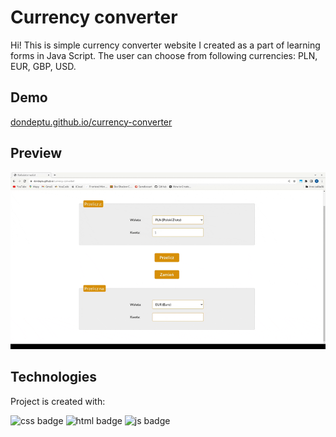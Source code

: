 # Currency converter

Hi! This is simple currency converter website I created as a part of learning forms in Java Script.
The user can choose from following currencies: PLN, EUR, GBP, USD.

## Demo

[dondeptu.github.io/currency-converter](https://dondeptu.github.io/currency-converter/)

## Preview

![currency-converter preview](images/readme-review.gif)

## Technologies
Project is created with:

![css badge](https://img.shields.io/badge/CSS-239120?&style=for-the-badge&logo=css3&logoColor=white)
![html badge](https://img.shields.io/badge/HTML-239120?style=for-the-badge&logo=html5&logoColor=white)
![js badge](https://img.shields.io/badge/JavaScript-F7DF1E?style=for-the-badge&logo=javascript&logoColor=black)
